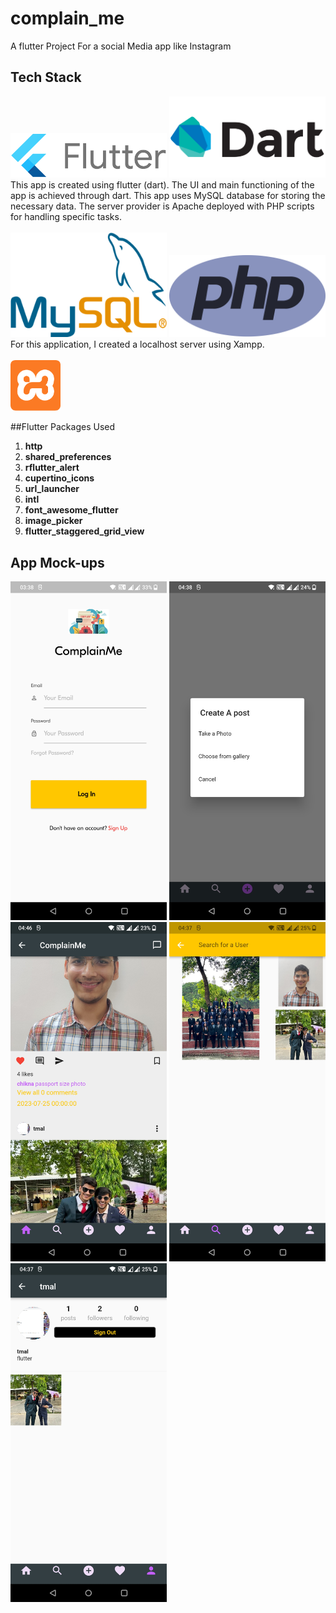 # complain_me

A flutter Project For  a social Media app like Instagram

## Tech Stack
<img src="https://github.com/TusharMaliwal/ComplainMe/blob/master/TechStack/flutter-logo.png" width="250px">
<img src="https://github.com/TusharMaliwal/ComplainMe/blob/master/TechStack/dart-logo.png" width="250px">
This app is created using flutter (dart). The UI and main functioning of the app is achieved through dart. This app uses MySQL database for storing the necessary data. The server provider is Apache deployed with PHP scripts for handling specific tasks.
<br>
<br>
<img src="https://github.com/TusharMaliwal/ComplainMe/blob/main/TechStack/mysql-logo.png" width="250px">
<img src="https://github.com/TusharMaliwal/ComplainMe/blob/main/TechStack/php-logo.png" width="250px">
<br>
For this application, I created a localhost server using Xampp.
<br>
<br>
<img src="https://github.com/TusharMaliwal/ComplainMe/blob/master/TechStack/xampp-logo.png" width="80px">

##Flutter Packages Used
 1. **http**
 2. **shared_preferences**
 3. **rflutter_alert**
 4. **cupertino_icons**
 5. **url_launcher**
 6. **intl**
 7. **font_awesome_flutter**
 8. **image_picker**
 9. **flutter_staggered_grid_view**

## App Mock-ups
<img src="https://github.com/TusharMaliwal/ComplainMe/blob/main/AppScreenshots/LoginScreen.jpg" width="250px">
<img src="https://github.com/TusharMaliwal/ComplainMe/blob/main/AppScreenshots/UploadScreen.jpg" width="250px">
<img src="https://github.com/TusharMaliwal/ComplainMe/blob/main/AppScreenshots/FeedScreen.jpg" width="250px">
<img src="https://github.com/TusharMaliwal/ComplainMe/blob/main/AppScreenshots/SearchScreen.jpg" width="250px">
<img src="https://github.com/TusharMaliwal/ComplainMe/blob/main/AppScreenshots/ProfileScreen.jpg" width="250px">

